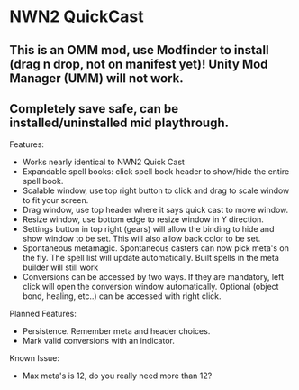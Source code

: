 # NWN2 QuickCast

## This is an OMM mod, use Modfinder to install (drag n drop, not on manifest yet)!  Unity Mod Manager (UMM) will not work.
## Completely save safe, can be installed/uninstalled mid playthrough.

Features:
*  Works nearly identical to NWN2 Quick Cast
*  Expandable spell books: click spell book header to show/hide the entire spell book.
*  Scalable window, use top right button to click and drag to scale window to fit your screen.
*  Drag window, use top header where it says quick cast to move window.
*  Resize window, use bottom edge to resize window in Y direction.
*  Settings button in top right (gears) will allow the binding to hide and show window to be set. This will also allow back color to be set.
*  Spontaneous metamagic. Spontaneous casters can now pick meta's on the fly.  The spell list will update automatically. Built spells in the meta builder will still work
*  Conversions can be accessed by two ways.  If they are mandatory, left click will open the conversion window automatically. Optional (object bond, healing, etc..) can be accessed with right click.

Planned Features:
*  Persistence.  Remember meta and header choices.
*  Mark valid conversions with an indicator.

Known Issue:
* Max meta's is 12, do you really need more than 12?
